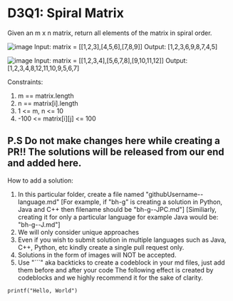 # D3Q1: Spiral Matrix
Given an m x n matrix, return all elements of the matrix in spiral order.


![image](https://github.com/SnowScriptWinterOfCode/LeetCode_Q/assets/99477385/25fd37d5-b2f2-44ad-9749-5ff20a4650ba)
Input: matrix = [[1,2,3],[4,5,6],[7,8,9]]
Output: [1,2,3,6,9,8,7,4,5]


![image](https://github.com/SnowScriptWinterOfCode/LeetCode_Q/assets/99477385/b0c3dd74-b348-4d80-bc35-68bd5649ecc4)
Input: matrix = [[1,2,3,4],[5,6,7,8],[9,10,11,12]]
Output: [1,2,3,4,8,12,11,10,9,5,6,7]
 
Constraints:

1) m == matrix.length
2) n == matrix[i].length
3) 1 <= m, n <= 10
4) -100 <= matrix[i][j] <= 100

## P.S Do not make changes here while creating a PR!! The solutions will be released from our end and added here.

How to add a solution:
1. In this particular folder, create a file named "githubUsername--language.md" 
[For example, if "bh-g" is creating a solution in Python, Java and C++ then filename should be "bh-g--JPC.md"]
[Similiarly, creating it for only a particular language for example Java would be: "bh-g--J.md"]
2. We will only consider unique approaches 
3. Even if you wish to submit solution in multiple languages such as Java, C++, Python, etc kindly create a single pull request only.
4. Solutions in the form of images will NOT be accepted.
5. Use "```" aka backticks to create a codeblock in your md files, just add them before and after your code 
The following effect is created by codeblocks and we highly recommend it for the sake of clarity. 

```
printf("Hello, World")
```
